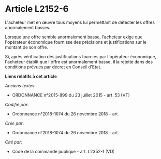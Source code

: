 # Article L2152-6

L'acheteur met en œuvre tous moyens lui permettant de détecter les offres anormalement basses.

Lorsque une offre semble anormalement basse, l'acheteur exige que l'opérateur économique fournisse des précisions et
justifications sur le montant de son offre.

Si, après vérification des justifications fournies par l'opérateur économique, l'acheteur établit que l'offre est
anormalement basse, il la rejette dans des conditions prévues par décret en Conseil d'Etat.

**Liens relatifs à cet article**

_Anciens textes_:

  - ORDONNANCE n°2015-899 du 23 juillet 2015 - art. 53 (VT)

_Codifié par_:

  - Ordonnance n°2018-1074 du 26 novembre 2018 - art.

_Créé par_:

  - Ordonnance n°2018-1074 du 26 novembre 2018 - art.

_Cité par_:

  - Code de la commande publique - art. L2352-1 (VD)
